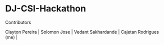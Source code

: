 # DJ-CSI-Hackathon
Contributors

Clayton Pereira | 
Solomon Jose | 
Vedant Sakhardande | 
Cajetan Rodrigues (me) |
